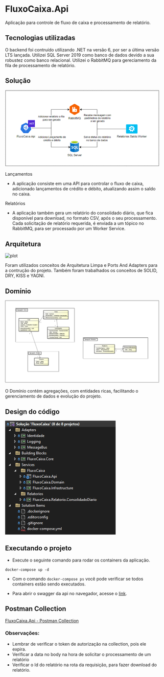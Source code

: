 # FluxoCaixa.Api


Aplicação para controle de fluxo de caixa e processamento de relatório.


## Tecnologias utilizadas


O backend foi contruído utilizando .NET na versão 6, por ser a última versão LTS lançada. Utilizei SQL Server 2019 como banco de dados devido a sua robustez como banco relacional. Utilizei o RabbitMQ para gereciamento da fila de processamento de relatório.



## Solução

![plot](./images/solucao.png)


Lançamentos
  - A aplicação consiste em uma API para controlar o fluxo de caixa,      adicionado lançamentos de crédito e débito, atualizando assim o saldo no caixa.

Relatórios
  - A aplicação também gera um relatório do consolidado diário, que fica disponível para download, no formato CSV, após o seu processamento.
  Cada solicitação de relatório requerida, é enviada a um tópico no RabbitMQ, para ser processado por um Worker Service.

## Arquitetura

![plot](./images/dependency-map.svg)

Foram utilizados conceitos de Arquitetura Limpa e Ports And Adapters para a contrução do projeto.
Também foram trabalhados os conceitos de SOLID, DRY, KISS e YAGNI.

## Domínio

![plot](./images/dominio.png)

O Domínio contém agregações, com entidades ricas, facilitando o gerenciamento de dados e evolução do projeto.

## Design do código

![plot](./images/design.png)

## Executando o projeto

- Execute o seguinte comando para rodar os containers da aplicação.
```
docker-compose up -d
```

- Com o comando `docker-compose ps` você pode verificar se todos containers estão sendo executados.

- Para abrir o swagger da api no navegador, acesse o [link](http://127.0.0.1:8001/swagger/index.html).

## Postman Collection

[FluxoCaixa.Api - Postman Collection](./examples/FluxoCaixa.Api%20-%20Collection.postman_collection.json)

### Observações:
- Lembrar de verificar o token de autorização na collection, pois ele expira.
- Verificar a data no body na hora de solicitar o processamento de um relatório
- Verificar o Id do relatório na rota da requisição, para fazer download do relatório.
